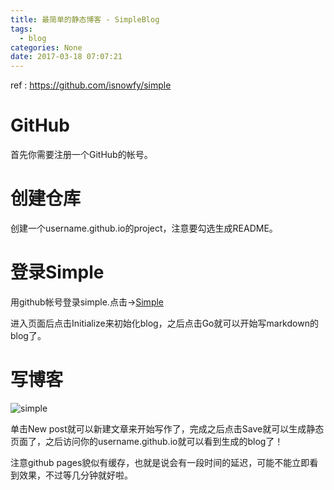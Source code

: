 ```yaml
---
title: 最简单的静态博客 - SimpleBlog
tags:
  - blog
categories: None
date: 2017-03-18 07:07:21
---
```


ref : <https://github.com/isnowfy/simple>

# GitHub

首先你需要注册一个GitHub的帐号。

# 创建仓库

创建一个username.github.io的project，注意要勾选生成README。

# 登录Simple

用github帐号登录simple.点击->[Simple](http://isnowfy.github.io/simple)

进入页面后点击Initialize来初始化blog，之后点击Go就可以开始写markdown的blog了。


# 写博客

![simple](http://isnowfy.github.io/img/Simple.png)

单击New post就可以新建文章来开始写作了，完成之后点击Save就可以生成静态页面了，之后访问你的username.github.io就可以看到生成的blog了！

注意github pages貌似有缓存，也就是说会有一段时间的延迟，可能不能立即看到效果，不过等几分钟就好啦。